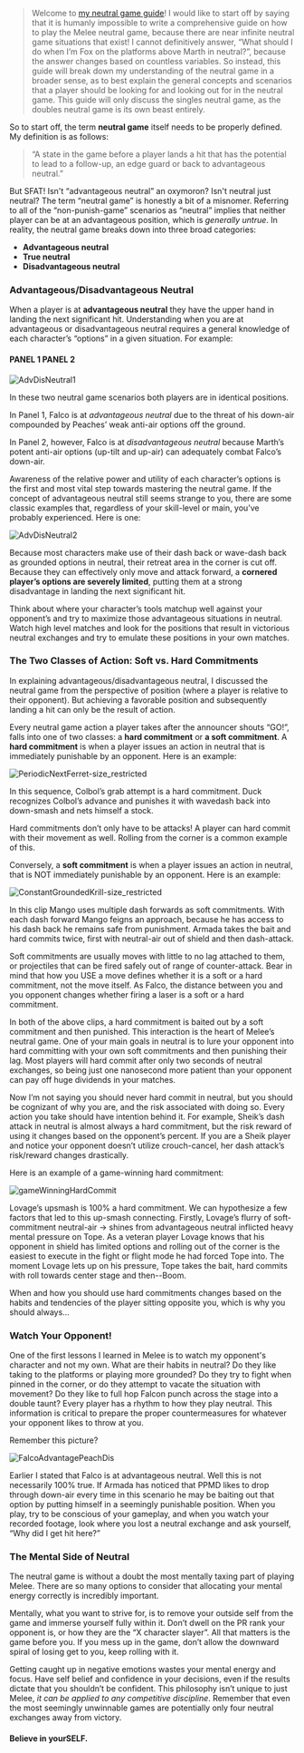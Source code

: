 > Welcome to [my neutral game guide](http://clgaming.net/news/829-sfats-neutral-game-guide)! I would like to start off by saying that it is humanly impossible to write a comprehensive guide on how to play the Melee neutral game, because there are near infinite neutral game situations that exist! I cannot definitively answer, “What should I do when I’m Fox on the platforms above Marth in neutral?”, because the answer changes based on countless variables. So instead, this guide will break down my understanding of the neutral game in a broader sense, as to best explain the general concepts and scenarios that a player should be looking for and looking out for in the neutral game. This guide will only discuss the singles neutral game, as the doubles neutral game is its own beast entirely.

So to start off, the term **neutral game** itself needs to be properly defined. My definition is as follows:

> “A state in the game before a player lands a hit that has the potential to lead to a follow-up, an edge guard or back to advantageous neutral.”     

But SFAT! Isn't “advantageous neutral” an oxymoron? Isn't neutral just neutral? The term “neutral game” is honestly a bit of a misnomer. Referring to all of the “non-punish-game” scenarios as “neutral” implies that neither player can be at an advantageous position, which is *generally untrue*. In reality, the neutral game breaks down into three broad categories:

- **Advantageous neutral**
- **True neutral**
- **Disadvantageous neutral**



### Advantageous/Disadvantageous Neutral

When a player is at **advantageous neutral** they have the upper hand in landing the next significant hit. Understanding when you are at advantageous or disadvantageous neutral requires a general knowledge of each character’s “options” in a given situation. For example:

#### 			      	     PANEL 1						      PANEL 2

![AdvDisNeutral1](file:///android_asset/NeutralGameGuideSFAT/AdvDisNeutral1.png)

In these two neutral game scenarios both players are in identical positions. 

In Panel 1, Falco is at *advantageous neutral* due to the threat of his down-air compounded by Peaches’ weak anti-air options off the ground. 

In Panel 2, however, Falco is at *disadvantageous neutral* because Marth’s potent anti-air options (up-tilt and up-air) can adequately combat Falco’s down-air.



Awareness of the relative power and utility of each character’s options is the first and most vital step towards mastering the neutral game. If the concept of advantageous neutral still seems strange to you, there are some classic examples that, regardless of your skill-level or main, you’ve probably experienced. Here is one:

![AdvDisNeutral2](AdvDisNeutral2.jpg)

Because most characters make use of their dash back or wave-dash back as grounded options in neutral, their retreat area in the corner is cut off. Because they can effectively only move and attack forward, a **cornered player’s options are severely limited**, putting them at a strong disadvantage in landing the next significant hit.

Think about where your character’s tools matchup well against your opponent’s and try to maximize those advantageous situations in neutral. Watch high level matches and look for the positions that result in victorious neutral exchanges and try to emulate these positions in your own matches.



### The Two Classes of Action: Soft vs. Hard Commitments

In explaining advantageous/disadvantageous neutral, I discussed the neutral game from the perspective of position (where a player is relative to their opponent). But achieving a favorable position and subsequently landing a hit can only be the result of action.

Every neutral game action a player takes after the announcer shouts “GO!”, falls into one of two classes: a **hard commitment** or **a soft commitment**. A **hard commitment** is when a player issues an action in neutral that is immediately punishable by an opponent. Here is an example:

![PeriodicNextFerret-size_restricted](PeriodicNextFerret-size_restricted.gif)

In this sequence, Colbol’s grab attempt is a hard commitment. Duck recognizes Colbol’s advance and punishes it with wavedash back into down-smash and nets himself a stock.

Hard commitments don’t only have to be attacks! A player can hard commit with their movement as well. Rolling from the corner is a common example of this.

Conversely, a **soft commitment** is when a player issues an action in neutral, that is NOT immediately punishable by an opponent. Here is an example:

![ConstantGroundedKrill-size_restricted](ConstantGroundedKrill-size_restricted.gif)

In this clip Mango uses multiple dash forwards as soft commitments. With each dash forward Mango feigns an approach, because he has access to his dash back he remains safe from punishment. Armada takes the bait and hard commits twice, first with neutral-air out of shield and then dash-attack. 

Soft commitments are usually moves with little to no lag attached to them, or projectiles that can be fired safely out of range of counter-attack. Bear in mind that how you USE a move defines whether it is a soft or a hard commitment, not the move itself. As Falco, the distance between you and you opponent changes whether firing a laser is a soft or a hard commitment.

In both of the above clips, a hard commitment is baited out by a soft commitment and then punished. This interaction is the heart of Melee’s neutral game. One of your main goals in neutral is to lure your opponent into hard committing with your own soft commitments and then punishing their lag. Most players will hard commit after only two seconds of neutral exchanges, so being just one nanosecond more patient than your opponent can pay off huge dividends in your matches. 

Now I’m not saying you should never hard commit in neutral, but you should be cognizant of why you are, and the risk associated with doing so. Every action you take should have intention behind it. For example, Sheik’s dash attack in neutral is almost always a hard commitment, but the risk reward of using it changes based on the opponent’s percent. If you are a Sheik player and notice your opponent doesn’t utilize crouch-cancel, her dash attack’s risk/reward changes drastically.

Here is an example of a game-winning hard commitment:

![gameWinningHardCommit](gameWinningHardCommit.gif)

Lovage’s upsmash is 100% a hard commitment. We can hypothesize a few factors that led to this up-smash connecting. Firstly, Lovage’s flurry of soft-commitment neutral-air → shines from advantageous neutral inflicted heavy mental pressure on Tope. As a veteran player Lovage knows that his opponent in shield has limited options and rolling out of the corner is the easiest to execute in the fight or flight mode he had forced Tope into. The moment Lovage lets up on his pressure, Tope takes the bait, hard commits with roll towards center stage and then--Boom. 

When and how you should use hard commitments changes based on the habits and tendencies of the player sitting opposite you, which is why you should always…

### Watch Your Opponent!

One of the first lessons I learned in Melee is to watch my opponent's character and not my own. What are their habits in neutral? Do they like taking to the platforms or playing more grounded? Do they try to fight when pinned in the corner, or do they attempt to vacate the situation with movement? Do they like to full hop Falcon punch across the stage into a double taunt? Every player has a rhythm to how they play neutral. This information is critical to prepare the proper countermeasures for whatever your opponent likes to throw at you.

Remember this picture?

![FalcoAdvantagePeachDis](FalcoAdvantagePeachDis.jpg)

Earlier I stated that Falco is at advantageous neutral. Well this is not necessarily 100% true. If Armada has noticed that PPMD likes to drop through down-air every time in this scenario he may be baiting out that option by putting himself in a seemingly punishable position. When you play, try to be conscious of your gameplay, and when you watch your recorded footage, look where you lost a neutral exchange and ask yourself, “Why did I get hit here?”



### The Mental Side of Neutral

The neutral game is without a doubt the most mentally taxing part of playing Melee. There are so many options to consider that allocating your mental energy correctly is incredibly important. 

Mentally, what you want to strive for, is to remove your outside self from the game and immerse yourself fully within it. Don’t dwell on the PR rank your opponent is, or how they are the “X character slayer”. All that matters is the game before you. If you mess up in the game, don’t allow the downward spiral of losing get to you, keep rolling with it. 

Getting caught up in negative emotions wastes your mental energy and focus. Have self belief and confidence in your decisions, even if the results dictate that you shouldn’t be confident. This philosophy isn’t unique to just Melee, *it can be applied to any competitive discipline*. Remember that even the most seemingly unwinnable games are potentially only four neutral exchanges away from victory. 

#### 						Believe in yourSELF.